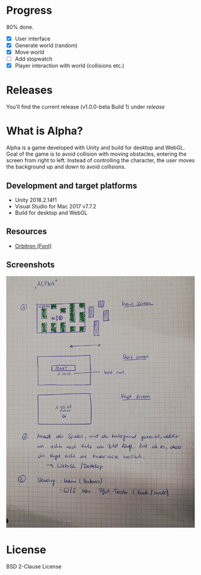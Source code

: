 # Progress
80% done.
* [x] User interface
* [x] Generate world (random)
* [x] Move world
* [ ] Add stopwatch
* [x] Player interaction with world (collisions etc.)

# Releases
You'll find the current release (v1.0.0-beta Build 1) under *release*

# What is Alpha?
Alpha is a game developed with Unity and build for desktop and WebGL. Goal of the game is to avoid collision with moving obstacles, entering the screen from right to left. Instead of controlling the character, the user moves the background up and down to avoid collisions.

## Development and target platforms
* Unity 2018.2.14f1
* Visual Studio for Mac 2017 v7.7.2
* Build for desktop and WebGL

## Resources
* [Orbitron (Font)](https://fonts.google.com/specimen/Orbitron)

## Screenshots
![Concept](./Screenshots/alpha_concept_screenshot.jpg)

# License
BSD 2-Clause License